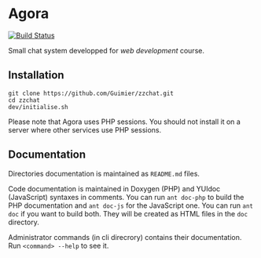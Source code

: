 # Agora
[![Build Status](https://travis-ci.org/Guimier/zzchat.svg?branch=master)](https://travis-ci.org/Guimier/zzchat)

Small chat system developped for *web development* course.

## Installation
    git clone https://github.com/Guimier/zzchat.git
    cd zzchat
    dev/initialise.sh

Please note that Agora uses PHP sessions. You should not install it on a server where other services use PHP sessions.

## Documentation

Directories documentation is maintained as `README.md` files.

Code documentation is maintained in Doxygen (PHP) and YUIdoc (JavaScript) syntaxes in comments. You can run `ant doc-php` to build the PHP documentation and `ant doc-js` for the JavaScript one. You can run `ant doc` if you want to build both. They will be created as HTML files in the `doc` directory.

Administrator commands (in cli direcrory) contains their documentation. Run `<command> --help` to see it.
